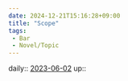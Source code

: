 ```yaml
---
date: 2024-12-21T15:16:28+09:00
title: "Scope"
tags:
 - Bar
 - Novel/Topic
---
```


daily:: [2023-06-02](Daily_Note/2023-06-02.md)
up::
